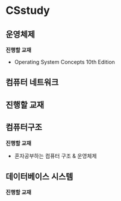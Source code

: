 # CSstudy

## 운영체제
**진행할 교재**
- Operating System Concepts 10th Edition

## 컴퓨터 네트워크
**진행할 교재**
- 
## 컴퓨터구조
**진행할 교재**
- 혼자공부하는 컴퓨터 구조 & 운영체제

## 데이터베이스 시스템
**진행할 교재**
